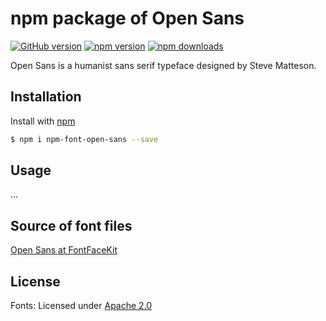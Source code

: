 # npm package of Open Sans

[![GitHub version](https://badge.fury.io/gh/dasrick%2Fnpm-font-open-sans.svg)](http://badge.fury.io/gh/dasrick%2Fnpm-font-open-sans)
[![npm version](https://img.shields.io/npm/v/npm-font-open-sans.svg)](https://www.npmjs.com/package/npm-font-open-sans)
[![npm downloads](https://img.shields.io/npm/dm/npm-font-open-sans.svg)](https://www.npmjs.com/package/npm-font-open-sans)


Open Sans is a humanist sans serif typeface designed by Steve Matteson.


## Installation

Install with [npm](https://www.npmjs.com/)

```sh
$ npm i npm-font-open-sans --save
```


## Usage

...


## Source of font files

[Open Sans at FontFaceKit](https://github.com/FontFaceKit/open-sans)


## License

Fonts: Licensed under [Apache 2.0](https://github.com/dasrick/npm-font-open-sans/blob/master/LICENSE)